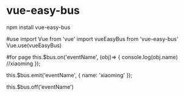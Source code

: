 # vue-easy-bus
npm install vue-easy-bus 

#use
import Vue from 'vue'
import vueEasyBus from 'vue-easy-bus'
Vue.use(vueEasyBus)

#for page
this.$bus.on('eventName', (obj)=> {
	console.log(obj.name) //xiaoming
});

this.$bus.emit('eventName', {
	name: 'xiaoming'
});

this.$bus.off('eventName')

